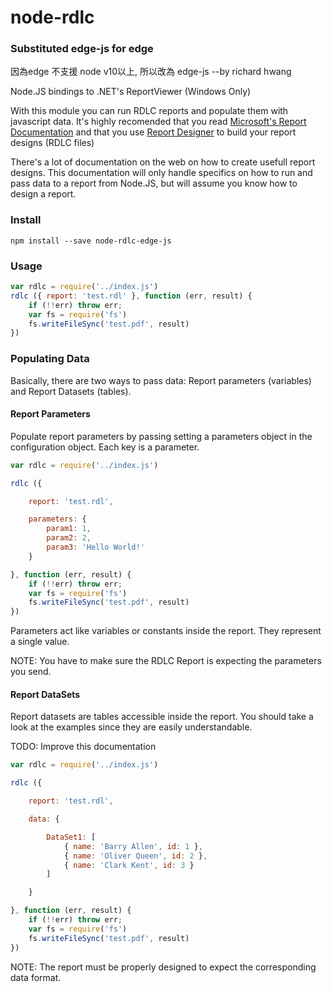 # node-rdlc

<h3> Substituted edge-js for edge </h3>
因為edge 不支援 node v10以上, 所以改為 edge-js
--by richard hwang

Node.JS bindings to .NET's ReportViewer (Windows Only)

With this module you can run RDLC reports and populate them with javascript data. It's highly recomended that you read [Microsoft's Report Documentation](https://msdn.microsoft.com/en-us/library/bb885185.aspx) and that you use [Report Designer](https://msdn.microsoft.com/en-us/library/bb558708.aspx) to build your report designs (RDLC files)

There's a lot of documentation on the web on how to create usefull report designs. This documentation will only handle specifics on how to run and pass data to a report from Node.JS, but will assume you know how to design a report.

### Install

`npm install --save node-rdlc-edge-js`

### Usage

```js
var rdlc = require('../index.js')
rdlc ({ report: 'test.rdl' }, function (err, result) {
	if (!!err) throw err;
	var fs = require('fs')
	fs.writeFileSync('test.pdf', result)
})
```

### Populating Data

Basically, there are two ways to pass data: Report parameters (variables) and Report Datasets (tables).

#### Report Parameters

Populate report parameters by passing setting a parameters object in the configuration object. Each key is a parameter.

```js
var rdlc = require('../index.js')

rdlc ({ 

	report: 'test.rdl', 

	parameters: {
		param1: 1,
		param2: 2,
		param3: 'Hello World!'
	}

}, function (err, result) {
	if (!!err) throw err;
	var fs = require('fs')
	fs.writeFileSync('test.pdf', result)
})
```

Parameters act like variables or constants inside the report. They represent a single value.

NOTE: You have to make sure the RDLC Report is expecting the parameters you send.

#### Report DataSets

Report datasets are tables accessible inside the report.
You should take a look at the examples since they are easily understandable.

TODO: Improve this documentation

```js
var rdlc = require('../index.js')

rdlc ({ 

	report: 'test.rdl', 

	data: {

		DataSet1: [
			{ name: 'Barry Allen', id: 1 },
			{ name: 'Oliver Queen', id: 2 },
			{ name: 'Clark Kent', id: 3 }
		]

	}

}, function (err, result) {
	if (!!err) throw err;
	var fs = require('fs')
	fs.writeFileSync('test.pdf', result)
})
```

NOTE: The report must be properly designed to expect the corresponding data format.
